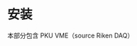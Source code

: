<!-- README.md --- 
;; 
;; Description: 
;; Author: Hongyi Wu(吴鸿毅)
;; Email: wuhongyi@qq.com 
;; Created: 四 2月 16 19:00:46 2017 (+0800)
;; Last-Updated: 四 2月 16 19:03:50 2017 (+0800)
;;           By: Hongyi Wu(吴鸿毅)
;;     Update #: 1
;; URL: http://wuhongyi.cn -->

# 安装

本部分包含 PKU VME（source Riken DAQ）

<!-- README.md ends here -->
